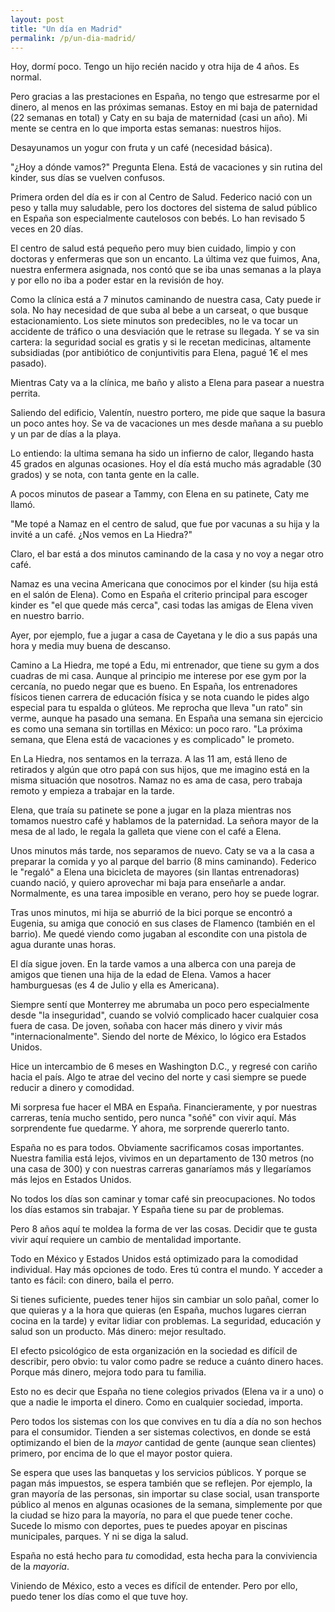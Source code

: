 ```yaml
---           
layout: post
title: "Un día en Madrid"
permalink: /p/un-dia-madrid/
---
```


Hoy, dormí poco. Tengo un hijo recién nacido y otra hija de 4 años. Es normal.

Pero gracias a las prestaciones en España, no tengo que estresarme por el dinero, al menos en las próximas semanas. Estoy en mi baja de paternidad (22 semanas en total) y Caty en su baja de maternidad (casi un año). Mi mente se centra en lo que importa estas semanas: nuestros hijos.

Desayunamos un yogur con fruta y un café (necesidad básica). 

"¿Hoy a dónde vamos?" Pregunta Elena. Está de vacaciones y sin rutina del kinder, sus días se vuelven confusos.

Primera orden del día es ir con al Centro de Salud. Federico nació con un peso y talla muy saludable, pero los doctores del sistema de salud público en España son especialmente cautelosos con bebés. Lo han revisado 5 veces en 20 días. 

El centro de salud está pequeño pero muy bien cuidado, limpio y con doctoras y enfermeras que son un encanto. La última vez que fuimos, Ana, nuestra enfermera asignada, nos contó que se iba unas semanas a la playa y por ello no iba a poder estar en la revisión de hoy.

Como la clínica está a 7 minutos caminando de nuestra casa, Caty puede ir sola. No hay necesidad de que suba al bebe a un carseat, o que busque estacionamiento. Los siete minutos son predecibles, no le va tocar un accidente de tráfico o una desviación que le retrase su llegada. Y se va sin cartera: la seguridad social es gratis y si le recetan medicinas, altamente subsidiadas (por antibiótico de conjuntivitis para Elena, pagué 1€ el mes pasado). 

Mientras Caty va a la clínica, me baño y alisto a Elena para pasear a nuestra perrita. 

Saliendo del edificio, Valentín, nuestro portero, me pide que saque la basura un poco antes hoy. Se va de vacaciones un mes desde mañana a su pueblo y un par de días a la playa.

Lo entiendo: la ultima semana ha sido un infierno de calor, llegando hasta 45 grados en algunas ocasiones. Hoy el día está mucho más agradable (30 grados) y se nota, con tanta gente en la calle.

A pocos minutos de pasear a Tammy, con Elena en su patinete, Caty me llamó. 

"Me topé a Namaz en el centro de salud, que fue por vacunas a su hija y la invité a un café. ¿Nos vemos en La Hiedra?"

Claro, el bar está a dos minutos caminando de la casa y no voy a negar otro café. 

Namaz es una vecina Americana que conocimos por el kinder (su hija está en el salón de Elena). Como en España el criterio principal para escoger kinder es "el que quede más cerca", casi todas las amigas de Elena viven en nuestro barrio. 

Ayer, por ejemplo, fue a jugar a casa de Cayetana y le dio a sus papás una hora y media muy buena de descanso.

Camino a La Hiedra, me topé a Edu, mi entrenador, que tiene su gym a dos cuadras de mi casa. Aunque al principio me interese por ese gym por la cercanía, no puedo negar que es bueno. En España, los entrenadores físicos tienen carrera de educación física y se nota cuando le pides algo especial para tu espalda o glúteos. Me reprocha que lleva "un rato" sin verme, aunque ha pasado una semana. En España una semana sin ejercicio es como una semana sin tortillas en México: un poco raro. "La próxima semana, que Elena está de vacaciones y es complicado" le prometo.

En La Hiedra, nos sentamos en la terraza. A las 11 am, está lleno de retirados y algún que otro papá con sus hijos, que me imagino está en la misma situación que nosotros. Namaz no es ama de casa, pero trabaja remoto y empieza a trabajar en la tarde. 

Elena, que traía su patinete se pone a jugar en la plaza mientras nos tomamos nuestro café y hablamos de la paternidad. La señora mayor de la mesa de al lado, le regala la galleta que viene con el café a Elena. 

Unos minutos más tarde, nos separamos de nuevo. Caty se va a la casa a preparar la comida y yo al parque del barrio (8 mins caminando). Federico le "regaló" a Elena una bicicleta de mayores (sin llantas entrenadoras) cuando nació, y quiero aprovechar mi baja para enseñarle a andar. Normalmente, es una tarea imposible en verano, pero hoy se puede lograr. 

Tras unos minutos, mi hija se aburrió de la bici porque se encontró a Eugenia, su amiga que conoció en sus clases de Flamenco (también en el barrio). Me quedé viendo como jugaban al escondite con una pistola de agua durante unas horas.

El día sigue joven. En la tarde vamos a una alberca con una pareja de amigos que tienen una hija de la edad de Elena. Vamos a hacer hamburguesas (es 4 de Julio y ella es Americana).

Siempre sentí que Monterrey me abrumaba un poco pero especialmente desde "la inseguridad", cuando se volvió complicado hacer cualquier cosa fuera de casa. De joven, soñaba con hacer más dinero y vivir más "internacionalmente". Siendo del norte de México, lo lógico era Estados Unidos.

Hice un intercambio de 6 meses en Washington D.C., y regresé con cariño hacia el país. Algo te atrae del vecino del norte y casi siempre se puede reducir a dinero y comodidad.

Mi sorpresa fue hacer el MBA en España. Financieramente, y por nuestras carreras, tenía mucho sentido, pero nunca "soñé" con vivir aquí. Más sorprendente fue quedarme. Y ahora, me sorprende quererlo tanto. 

España no es para todos. Obviamente sacrificamos cosas importantes. Nuestra familia está lejos, vivimos en un departamento de 130 metros (no una casa de 300) y con nuestras carreras ganaríamos más y llegaríamos más lejos en Estados Unidos. 

No todos los días son caminar y tomar café sin preocupaciones. No todos los días estamos sin trabajar. Y España tiene su par de problemas.

Pero 8 años aquí te moldea la forma de ver las cosas. Decidir que te gusta vivir aquí requiere un cambio de mentalidad importante.

Todo en México y Estados Unidos está optimizado para la comodidad individual. Hay más opciones de todo. Eres tú contra el mundo. Y acceder a tanto es fácil: con dinero, baila el perro. 

Si tienes suficiente, puedes tener hijos sin cambiar un solo pañal, comer lo que quieras y a la hora que quieras (en España, muchos lugares cierran cocina en la tarde) y evitar lidiar con problemas. La seguridad, educación y salud son un producto. Más dinero: mejor resultado.

El efecto psicológico de esta organización en la sociedad es difícil de describir, pero obvio: tu valor como padre se reduce a cuánto dinero haces. Porque más dinero, mejora todo para tu familia.

Esto no es decir que España no tiene colegios privados (Elena va ir a uno) o que a nadie le importa el dinero. Como en cualquier sociedad, importa.

Pero todos los sistemas con los que convives en tu día a día no son hechos para el consumidor. Tienden a ser sistemas colectivos, en donde se está optimizando el bien de la *mayor* cantidad de gente (aunque sean clientes) primero, por encima de lo que el mayor postor quiera.

Se espera que uses las banquetas y los servicios públicos. Y porque se pagan más impuestos, se espera también que se reflejen. Por ejemplo, la gran mayoría de las personas, sin importar su clase social, usan transporte público al menos en algunas ocasiones de la semana, simplemente por que la ciudad se hizo para la mayoría, no para el que puede tener coche. Sucede lo mismo con deportes, pues te puedes apoyar en piscinas municipales, parques. Y ni se diga la salud.

España no está hecho para *tu* comodidad, esta hecha para la conviviencia de la *mayoria*. 

Viniendo de México, esto a veces es difícil de entender. Pero por ello, puedo tener los días como el que tuve hoy.
